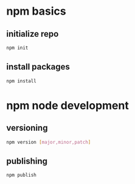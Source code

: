 # npm basics

## initialize repo

```bash
npm init
```

## install packages

```bash
npm install
```

# npm node development

## versioning

```bash
npm version [major,minor,patch]
```

## publishing

```bash
npm publish
```
